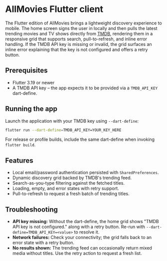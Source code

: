 # AllMovies Flutter client

The Flutter edition of AllMovies brings a lightweight discovery experience to mobile. The
home screen signs the user in locally and then pulls the latest trending movies and TV
shows directly from [TMDB](https://www.themoviedb.org/), rendering them in a responsive
grid that supports search, pull-to-refresh, and inline error handling. If the TMDB API key
is missing or invalid, the grid surfaces an inline error explaining that the key is not
configured and offers a retry button.

## Prerequisites

- Flutter 3.19 or newer
- A TMDB API key – the app expects it to be provided via a `TMDB_API_KEY` dart-define.

## Running the app

Launch the application with your TMDB key using `--dart-define`:

```bash
flutter run --dart-define=TMDB_API_KEY=YOUR_KEY_HERE
```

For release or profile builds, include the same dart-define when invoking
`flutter build`.

## Features

- Local email/password authentication persisted with `SharedPreferences`.
- Dynamic discovery grid backed by TMDB's trending feed.
- Search-as-you-type filtering against the fetched titles.
- Loading, empty, and error states with retry support.
- Pull-to-refresh to request a fresh batch of trending titles.

## Troubleshooting

- **API key missing:** Without the dart-define, the home grid shows "TMDB API key is not configured." along with a retry button.
  Re-run with `--dart-define=TMDB_API_KEY=<value>` to resolve it.
- **Network failures:** Check your connectivity; the grid falls back to an error state with a retry button.
- **No results shown:** The trending feed can occasionally return mixed media without titles. Use the retry action to request a fresh list.
